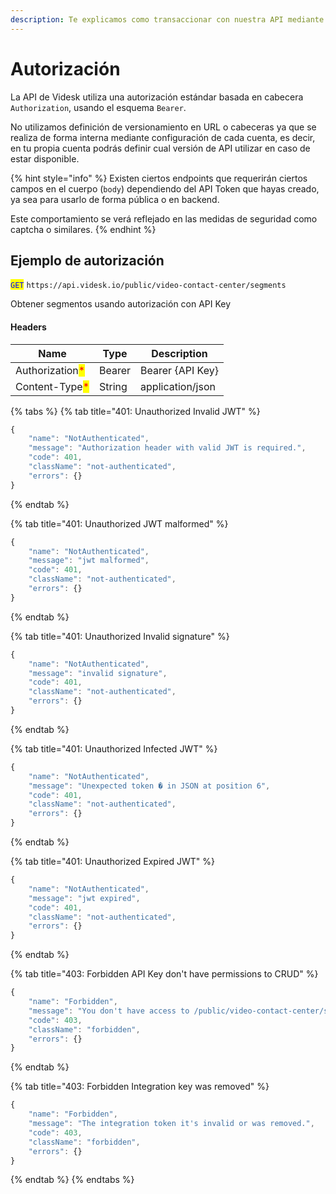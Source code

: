 ```yaml
---
description: Te explicamos como transaccionar con nuestra API mediante autorización.
---
```


# Autorización

La API de Videsk utiliza una autorización estándar basada en cabecera `Authorization`, usando el esquema `Bearer`.

No utilizamos definición de versionamiento en URL o cabeceras ya que se realiza de forma interna mediante configuración de cada cuenta, es decir, en tu propia cuenta podrás definir cual versión de API utilizar en caso de estar disponible.

{% hint style="info" %}
Existen ciertos endpoints que requerirán ciertos campos en el cuerpo (`body`) dependiendo del API Token que hayas creado, ya sea para usarlo de forma pública o en backend.

Este comportamiento se verá reflejado en las medidas de seguridad como captcha o similares.
{% endhint %}

## Ejemplo de autorización

<mark style="color:blue;">`GET`</mark> `https://api.videsk.io/public/video-contact-center/segments`

Obtener segmentos usando autorización con API Key

#### Headers

| Name                                            | Type   | Description      |
| ----------------------------------------------- | ------ | ---------------- |
| Authorization<mark style="color:red;">\*</mark> | Bearer | Bearer {API Key} |
| Content-Type<mark style="color:red;">\*</mark>  | String | application/json |

{% tabs %}
{% tab title="401: Unauthorized Invalid JWT" %}
```javascript
{
	"name": "NotAuthenticated",
	"message": "Authorization header with valid JWT is required.",
	"code": 401,
	"className": "not-authenticated",
	"errors": {}
}
```
{% endtab %}

{% tab title="401: Unauthorized JWT malformed" %}
```javascript
{
	"name": "NotAuthenticated",
	"message": "jwt malformed",
	"code": 401,
	"className": "not-authenticated",
	"errors": {}
}
```
{% endtab %}

{% tab title="401: Unauthorized Invalid signature" %}
```javascript
{
	"name": "NotAuthenticated",
	"message": "invalid signature",
	"code": 401,
	"className": "not-authenticated",
	"errors": {}
}
```
{% endtab %}

{% tab title="401: Unauthorized Infected JWT" %}
```javascript
{
	"name": "NotAuthenticated",
	"message": "Unexpected token � in JSON at position 6",
	"code": 401,
	"className": "not-authenticated",
	"errors": {}
}
```
{% endtab %}

{% tab title="401: Unauthorized Expired JWT" %}
```javascript
{
	"name": "NotAuthenticated",
	"message": "jwt expired",
	"code": 401,
	"className": "not-authenticated",
	"errors": {}
}
```
{% endtab %}

{% tab title="403: Forbidden API Key don't have permissions to CRUD" %}
```javascript
{
	"name": "Forbidden",
	"message": "You don't have access to /public/video-contact-center/segments. Please contact to your administrator.",
	"code": 403,
	"className": "forbidden",
	"errors": {}
}
```
{% endtab %}

{% tab title="403: Forbidden Integration key was removed" %}
```javascript
{
	"name": "Forbidden",
	"message": "The integration token it's invalid or was removed.",
	"code": 403,
	"className": "forbidden",
	"errors": {}
}
```
{% endtab %}
{% endtabs %}
